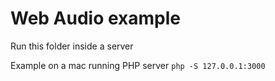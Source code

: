 # Web Audio example

Run this folder inside a server

Example on a mac running PHP server
`php -S 127.0.0.1:3000`

